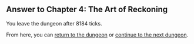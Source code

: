 ## Answer to Chapter 4: The Art of Reckoning

You leave the dungeon after 8184 ticks.

From here, you can [return to the dungeon](../../../chapters/04/the-art-of-reckoning.md) or [continue to the next dungeon](../../../chapters/05/knapsack.md).
